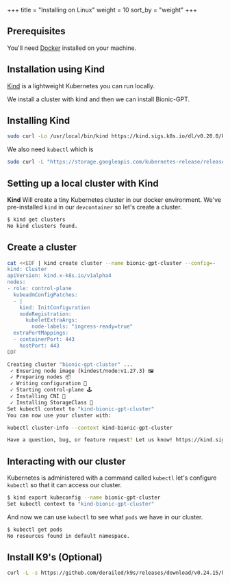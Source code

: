 +++
title = "Installing on Linux"
weight = 10
sort_by = "weight"
+++

## Prerequisites

You'll need [Docker](https://docs.docker.com/engine/install/) installed on your machine.

## Installation using Kind

[Kind](https://kind.sigs.k8s.io/) is a lightweight Kubernetes you can run locally.

We install a cluster with kind and then we can install Bionic-GPT.

## Installing Kind

```sh
sudo curl -Lo /usr/local/bin/kind https://kind.sigs.k8s.io/dl/v0.20.0/kind-linux-amd64 && sudo chmod +x /usr/local/bin/kind
```

We also need `kubectl` which is 

```sh
sudo curl -L "https://storage.googleapis.com/kubernetes-release/release/`curl -s https://storage.googleapis.com/kubernetes-release/release/stable.txt`/bin/linux/amd64/kubectl" -o /usr/local/bin/kubectl && sudo chmod +x /usr/local/bin/kubectl
```

## Setting up a local cluster with Kind

**Kind** Will create a tiny Kubernetes cluster in our docker environment. We've pre-installed `kind` in our `devcontainer` so let's create a cluster.

```sh
$ kind get clusters
No kind clusters found.
```

## Create a cluster

```sh
cat <<EOF | kind create cluster --name bionic-gpt-cluster --config=-
kind: Cluster
apiVersion: kind.x-k8s.io/v1alpha4
nodes:
- role: control-plane
  kubeadmConfigPatches:
  - |
    kind: InitConfiguration
    nodeRegistration:
      kubeletExtraArgs:
        node-labels: "ingress-ready=true"
  extraPortMappings:
  - containerPort: 443
    hostPort: 443
EOF
```

```sh
Creating cluster "bionic-gpt-cluster" ...
 ✓ Ensuring node image (kindest/node:v1.27.3) 🖼
 ✓ Preparing nodes 📦  
 ✓ Writing configuration 📜 
 ✓ Starting control-plane 🕹️ 
 ✓ Installing CNI 🔌 
 ✓ Installing StorageClass 💾 
Set kubectl context to "kind-bionic-gpt-cluster"
You can now use your cluster with:

kubectl cluster-info --context kind-bionic-gpt-cluster

Have a question, bug, or feature request? Let us know! https://kind.sigs.k8s.io/#community 🙂
```

## Interacting with our cluster

Kubernetes is administered with a command called `kubectl` let's configure `kubectl` so that it can access our cluster.

```sh
$ kind export kubeconfig --name bionic-gpt-cluster
Set kubectl context to "kind-bionic-gpt-cluster"
```

And now we can use `kubectl` to see what `pods` we have in our cluster.

```sh
$ kubectl get pods
No resources found in default namespace.
```

## Install K9's (Optional)

```sh
curl -L -s https://github.com/derailed/k9s/releases/download/v0.24.15/k9s_Linux_x86_64.tar.gz | tar xvz -C /tmp && sudo mv /tmp/k9s /usr/bin && rm -rf k9s_Linux_x86_64.tar.gz
```